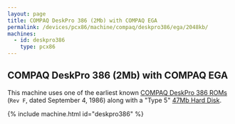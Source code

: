 ```yaml
---
layout: page
title: COMPAQ DeskPro 386 (2Mb) with COMPAQ EGA
permalink: /devices/pcx86/machine/compaq/deskpro386/ega/2048kb/
machines:
  - id: deskpro386
    type: pcx86
---
```


COMPAQ DeskPro 386 (2Mb) with COMPAQ EGA
----------------------------------------

This machine uses one of the earliest known [COMPAQ DeskPro 386 ROMs](/devices/pcx86/rom/compaq/deskpro386/)
(`Rev F`, dated September 4, 1986) along with a "Type 5" [47Mb Hard Disk](/disks/pcx86/fixed/47mb/).

{% include machine.html id="deskpro386" %}
